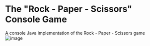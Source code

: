 # The "Rock - Paper - Scissors" Console Game
A console Java implementation of the Rock - Paper - Scissors game 
![image](https://github.com/Miryana-st/RockPaperScissorsConsoleGame/assets/136957171/ba438e10-6021-4967-8a3c-48d173f4fd5d)
